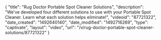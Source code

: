 {
    "title": "Rug Doctor Portable Spot Cleaner Solutions",
    "description": "We've developed four different solutions to use with your Portable Spot Cleaner. Learn what each solution helps eliminate!",
    "videoid": "87721322",
    "date_created": "1492640140",
    "date_modified": "1492716269",
    "type": "captivate",
    "layout": "video",
    "url": "\/v\/rug-doctor-portable-spot-cleaner-solutions\/87721322"
}